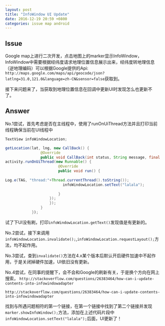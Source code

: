 ```yaml
---
layout: post
title: "InfoWindow UI Update"
date: 2016-12-19 20:59 +0800
categories: issue map android
---
```

## Issue
Google map上进行二次开发，点击地图上的marker显示InfoWindow，InfoWindow中需要根据经纬度请求地理位置信息展示出来，经纬度转地理信息（逆地理编码）可以根据Google提供的Api:
`http://maps.google.com/maps/api/geocode/json?latlng=31.0,121.0&language=zh-CN&sensor=false`获取到。

接下来问题来了，当获取到地理位置信息在回调中更新UI时发现怎么也更新不了。

## Answer
No.1尝试，首先考虑是否在主线程中，使用了runOnUiThread方法并且打印当前线程确保当前在UI线程中

```java
TextView infoWindowLocation;

getLocation(lat, lng, new CallBack() {
                @Override
                public void CallBack(int status, String message, final GoogleLocation googleLocation) {
activity.runOnUiThread(new Runnable() {
                        @Override
                        public void run() {
                        
Log.e(TAG, "thread:"+Thread.currentThread().toString());  
                          infoWindowLocation.setText("lalala");
                            
                        }
                    });
                    });
                }
            });
```                 

试了下UI没有刷，打印`infoWindowLocation.getText()`发现值是有更新的。

No.2尝试，接下来调用`infoWindowLocation.invalidate();`,`infoWindowLocation.requestLayout();`方法，均不起作用。

No.3尝试，查到`invalidate()`方法在4.x某个版本后默认开启硬件加速中不起作用，于是关闭掉硬件加速，UI依旧没有更新。

No.4尝试，在同事的提醒下，会不会和Google的刷新有关，于是换个方向在网上搜索，
`http://stackoverflow.com/questions/26383464/how-can-i-update-contents-into-infowindowadapter`

`http://stackoverflow.com/questions/26383464/how-can-i-update-contents-into-infowindowadapter`

找到与所遇问题相符的第一个链接，在第一个链接中找到了第二个链接并发现`marker.showInfoWindow();`方法，添加在上述代码片段中`infoWindowLocation.setText("lalala");`后面，UI更新了！